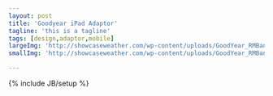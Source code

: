 ```yaml
---
layout: post
title: 'Goodyear iPad Adaptor'
tagline: 'this is a tagline'
tags: [design,adaptor,mobile]
largeImg: 'http://showcaseweather.com/wp-content/uploads/GoodYear_RMBanner_20121005_7-600x400.png'
smallImg: 'http://showcaseweather.com/wp-content/uploads/GoodYear_RMBanner_20121005_7-600x400.png'

---
```

{% include JB/setup %}

